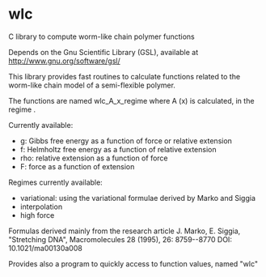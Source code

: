 wlc
===

C library to compute worm-like chain polymer functions

Depends on the Gnu Scientific Library (GSL), available at
  http://www.gnu.org/software/gsl/

This library provides fast routines to calculate functions
related to the worm-like chain model of a semi-flexible polymer.

The functions are named
wlc_A_x_regime
where A (x) is calculated, in the regime <regime>.

Currently available:
  - g: Gibbs free energy as a function of force or relative extension
  - f: Helmholtz free energy as a function of relative extension
  - rho: relative extension as a function of force
  - F: force as a function of extension
  
Regimes currently available:
  - variational: using the variational formulae derived by Marko and Siggia
  - interpolation
  - high force

Formulas derived mainly from the research article
J. Marko, E. Siggia, "Stretching DNA", Macromolecules 28
(1995), 26: 8759--8770
DOI: 10.1021/ma00130a008
 
Provides also a program to quickly access to function values, named "wlc"
